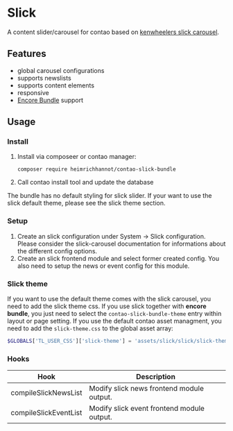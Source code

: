 # Slick

A content slider/carousel for contao based on [kenwheelers slick carousel](http://kenwheeler.github.io/slick/).

## Features

- global carousel configurations
- supports newslists
- supports content elements
- responsive
- [Encore Bundle](https://github.com/heimrichhannot/contao-encore-bundle) support

## Usage

### Install

1. Install via composeer or contao manager: 
    ```
    composer require heimrichhannot/contao-slick-bundle
    ```
2. Call contao install tool and update the database

The bundle has no default styling for slick slider. If your want to use the slick default theme, please see the slick theme section.

### Setup

1. Create an slick configuration under System -> Slick configuration. Please consider the slick-carousel documentation for informations about the different config options.
2. Create an slick frontend module and select former created config. You also need to setup the news or event config for this module.

### Slick theme

If you want to use the default theme comes with the slick carousel, you need to add the slick theme css. If you use slick together with **encore bundle**, you just need to select the `contao-slick-bundle-theme` entry within layout or page setting. If you use the default contao asset managment, you need to add the `slick-theme.css` to the global asset array:

```php
$GLOBALS['TL_USER_CSS']['slick-theme'] = 'assets/slick/slick/slick-theme.css';
```

### Hooks

Hook                  | Description
--------------------- | -----------
compileSlickNewsList  | Modify slick news frontend module output.
compileSlickEventList | Modify slick event frontend module output.